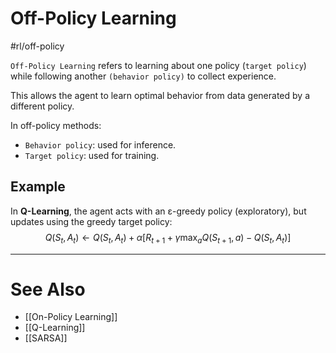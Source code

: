 # Off-Policy Learning
#rl/off-policy

`Off-Policy Learning` refers to learning about one policy (`target policy`) while following another `(behavior policy)` to collect experience.

This allows the agent to learn optimal behavior from data generated by a different policy.

In off-policy methods:
- `Behavior policy`: used for inference.  
- `Target policy`: used for training.

## Example
In **Q-Learning**, the agent acts with an ε-greedy policy (exploratory), but updates using the greedy target policy:
$$
Q(S_t, A_t) \leftarrow Q(S_t, A_t) + \alpha [R_{t+1} + \gamma \max_a Q(S_{t+1}, a) - Q(S_t, A_t)]
$$

---

# See Also
- [[On-Policy Learning]]
- [[Q-Learning]]
- [[SARSA]]

